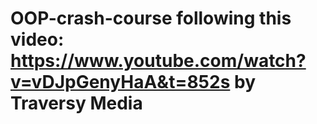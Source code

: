 # OOP-crash-course following this video: https://www.youtube.com/watch?v=vDJpGenyHaA&t=852s by Traversy Media
